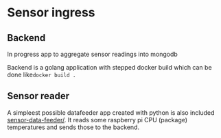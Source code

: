 # Sensor ingress


## Backend
In progress app to aggregate sensor readings into mongodb

Backend is a golang application with stepped docker build which can be done like`docker build .`

## Sensor reader
A simpleest possible datafeeder app created with python is also included [sensor-data-feeder/](here). It reads some raspberry pi CPU (package) temperatures and sends those to the backend.

